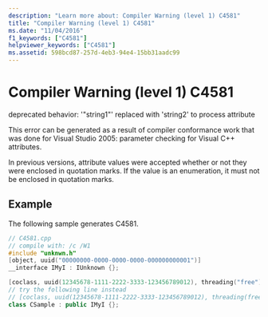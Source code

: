 ```yaml
---
description: "Learn more about: Compiler Warning (level 1) C4581"
title: "Compiler Warning (level 1) C4581"
ms.date: "11/04/2016"
f1_keywords: ["C4581"]
helpviewer_keywords: ["C4581"]
ms.assetid: 598bcd87-257d-4eb3-94e4-15bb31aadc99
---
```

# Compiler Warning (level 1) C4581

deprecated behavior: '"string1"' replaced with 'string2' to process attribute

This error can be generated as a result of compiler conformance work that was done for Visual Studio 2005: parameter checking for Visual C++ attributes.

In previous versions, attribute values were accepted whether or not they were enclosed in quotation marks. If the value is an enumeration, it must not be enclosed in quotation marks.

## Example

The following sample generates C4581.

```cpp
// C4581.cpp
// compile with: /c /W1
#include "unknwn.h"
[object, uuid("00000000-0000-0000-0000-000000000001")]
__interface IMyI : IUnknown {};

[coclass, uuid(12345678-1111-2222-3333-123456789012), threading("free")]   // C4581
// try the following line instead
// [coclass, uuid(12345678-1111-2222-3333-123456789012), threading(free)]
class CSample : public IMyI {};
```
